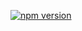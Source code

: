 [![npm version](https://img.shields.io/npm/v/express-redis-simple-cache.svg)](https://www.npmjs.com/package/express-redis-simple-cache)
